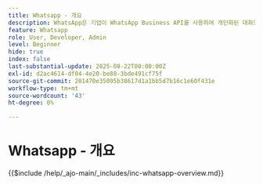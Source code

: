 ```yaml
---
title: Whatsapp - 개요
description: WhatsApp은 기업이 WhatsApp Business API를 사용하여 개인화된 대화형 메시지를 통해 고객을 참여시킬 수 있는 인기 메시징 앱입니다. Adobe Journey Optimizer 내에서 WhatsApp은 사용자의 WhatsApp 계정에 직접 제공되는 풍부한 대화형 마케팅 및 고객 서비스 메시지를 지원합니다.
feature: Whatsapp
role: User, Developer, Admin
level: Beginner
hide: true
index: false
last-substantial-update: 2025-08-22T00:00:00Z
exl-id: d2ac4614-df04-4e20-be88-3bde491cf75f
source-git-commit: 201470e35095b38617d1a1bb5d7b16c1e60f431e
workflow-type: tm+mt
source-wordcount: '43'
ht-degree: 0%

---
```


# Whatsapp - 개요

{{$include /help/_ajo-main/_includes/inc-whatsapp-overview.md}}
